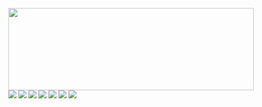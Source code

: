 <p>
  <img align="left" width="490" height="165" src="https://github-readme-stats.vercel.app/api?username=MiYazJE&show_icons=true&theme=radical"/>
  <p>
    <img src="http://views.whatilearened.today/views/github/MiYazJE/views.svg"/>
    <a href="https://daniels-roth-stan.fr/"><img src="https://img.shields.io/website?label=Website%20status%20%3A&url=https%3A%2F%2Fdaniels-roth-stan.fr%2F"/></a>
    <a href="https://github.com/MiYazJE/"><img src="https://img.shields.io/github/followers/MrStanDu33?color=%234CC61E&label=GitHub%20Followers%20%3A"/></a>
    <a href="https://github.com/MiYazJE?tab=repositories"><img src="https://badges.frapsoft.com/os/v2/open-source.svg?v=103"/></a>
    <a href="https://github.com/Naereen/badges"><img src="https://img.shields.io/badge/badges-awesome-green.svg"/></a>
    <img src="https://img.shields.io/badge/Front End-React.js-42b883"/>
    <img src="https://img.shields.io/badge/Back End-Nodejs-f55247"/>
  </p>
</p><br/><br/>
